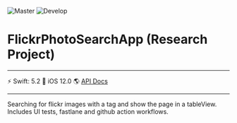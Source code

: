 ![Master](https://github.com/MSWagner/flickr-photo-search-app/workflows/Master/badge.svg?branch=master) ![Develop](https://github.com/MSWagner/flickr-photo-search-app/workflows/Develop/badge.svg?branch=develop)

# FlickrPhotoSearchApp (Research Project)

---

⚡️ Swift: 5.2 📱 iOS 12.0 🌎 [API Docs](https://www.flickr.com/services/api/)

---

Searching for flickr images with a tag and show the page in a tableView. Includes UI tests, fastlane and github action workflows.
